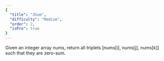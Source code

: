 ```yaml
---
{
  "title": "3Sum",
  "difficulty": "Medium",
  "order": 2,
  "isPro": true
}
---
```

Given an integer array nums, return all triplets [nums[i], nums[j], nums[k]] such that they are zero-sum.
